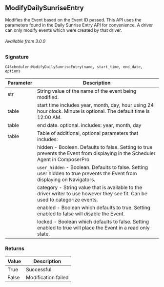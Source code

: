 ## ModifyDailySunriseEntry

Modifies the Event based on the Event ID passed. This API uses the parameters found in the Daily Sunrise Entry API for convenience.  A driver can only modify events which were created by that driver.

###### Available from 3.0.0


### Signature

`C4Scheduler:ModifyDailySunriseEntry(name, start_time, end_date, options`


| Parameter | Description |
| --- | --- |
| str | String value of the name of the event being modified. |
| table | start time includes year, month, day, hour using 24 hour clock. Minute is optional. The default time is 12:00 AM. |
| table | end date. optional. includes: year, month, day |
| table | Table of additional, optional parameters that includes: |
| | hidden - Boolean. Defaults to false. Setting to true prevents the Event from displaying in the Scheduler Agent in ComposerPro |
| | `user_hidden` - Boolean. Defaults to false. Setting user hidden to true prevents the Event from displaying on Navigators. |
| | category - String value that is available to the driver writer to use however they see fit. Can be used to categorize events. |
| | enabled - Boolean which defaults to true. Setting enabled to false will disable the Event. |
| | locked - Boolean which defaults to false. Setting enabled to true will place the Event in a read only state. |


### Returns

| Value | Description |
| --- | --- |
| True | Successful |
| False | Modification failed |

